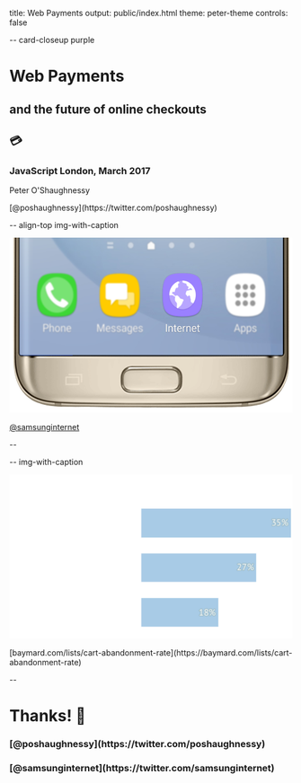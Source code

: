 title: Web Payments
output: public/index.html
theme: peter-theme
controls: false

-- card-closeup purple

# Web Payments
## and the future of online checkouts

<h2 class="emoji">💳</h2>

### JavaScript London, March 2017

<div class="contact">
  <p>Peter O'Shaughnessy</p>
  <p>[@poshaughnessy](https://twitter.com/poshaughnessy)</p>
</div>

-- align-top img-with-caption

![Samsung Internet icon on homescreen](images/samsung-internet-phone-blur.png)

[@samsunginternet](https://twitter.com/samsunginternet)

-- 

-- img-with-caption

![Cart abandoment reasons](images/cart-abandonment-reasons-trans.png)

<div class="caption">[baymard.com/lists/cart-abandonment-rate](https://baymard.com/lists/cart-abandonment-rate)</div>

--

# Thanks! 🙏

<div class="contact">
  <h3> [@poshaughnessy](https://twitter.com/poshaughnessy) </h3>
  <h3> [@samsunginternet](https://twitter.com/samsunginternet) </h3>
</div>
